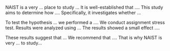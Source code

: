 NAIST is a very ... place to study ...
It is well-established that .... This study aims to determine how .... Specifically, it investigates whether ... 


To test the hypothesis ... we performed a .... 
We conduct assignment stress test.
Results were analyzed using ... The results showed a small effect .... 


These results suggest that ... We recommend that .... That is why NAIST is very ... to study...
